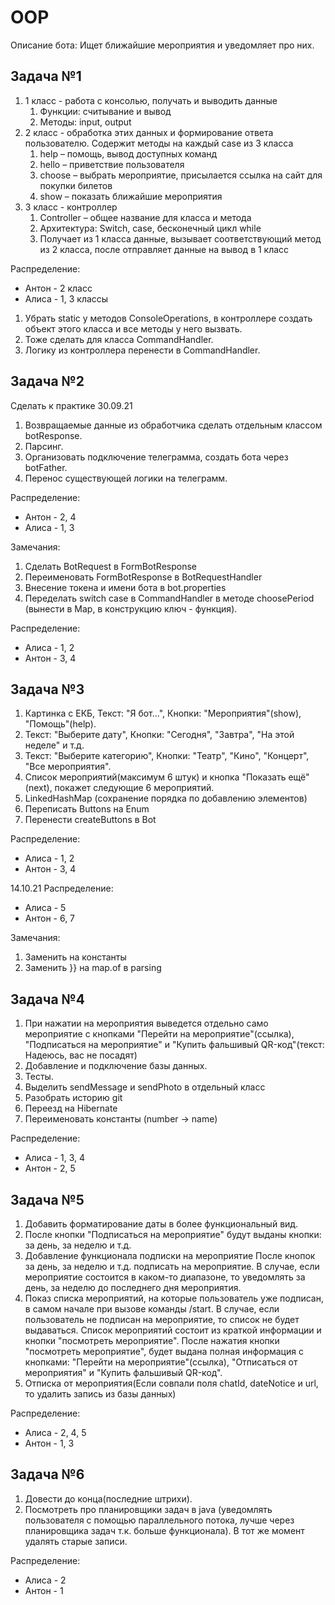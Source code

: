 # OOP
Описание бота: Ищет ближайшие мероприятия и уведомляет про них.

## Задача №1

1. 1 класс - работа с консолью, получать и выводить данные
    1. Функции: считывание и вывод 
    2. Методы: input, output
2. 2 класс - обработка этих данных и формирование ответа пользователю. Содержит методы на каждый case из 3 класса
    1. help – помощь, вывод доступных команд
    2. hello – приветствие пользователя
    3. choose – выбрать мероприятие, присылается ссылка на сайт для покупки билетов
    4. show – показать ближайшие мероприятия
3. 3 класс - контроллер
    1. Controller – общее название для класса и метода
    2. Архитектура: Switch, case, бесконечный цикл while
    3. Получает из 1 класса данные, вызывает соответствующий метод из 2 класса, после отправляет данные на вывод в 1 класс

Распределение:
- Антон - 2 класс
- Алиса - 1, 3 классы

1. Убрать static у методов ConsoleOperations, в контроллере создать объект этого класса и все методы у него вызвать.
2. Тоже сделать для класса CommandHandler.
3. Логику из контроллера перенести в CommandHandler.

## Задача №2
Сделать к практике 30.09.21

1. Возвращаемые данные из обработчика сделать отдельным классом botResponse.
2. Парсинг.
3. Организовать подключение телеграмма, создать бота через botFather.
4. Перенос существующей логики на телеграмм.

Распределение:
- Антон - 2, 4
- Алиса - 1, 3

Замечания:
1. Сделать BotRequest в FormBotResponse 
2. Переименовать FormBotResponse в BotRequestHandler
3. Внесение токена и имени бота в bot.properties
4. Переделать switch case в CommandHandler в методе choosePeriod (вынести в Map, в конструкцию ключ - функция).

Распределение:
- Алиса - 1, 2
- Антон - 3, 4

## Задача №3

1. Картинка с ЕКБ, Текст: "Я бот...", Кнопки: "Мероприятия"(show), "Помощь"(help).
2. Текст: "Выберите дату", Кнопки: "Сегодня", "Завтра", "На этой неделе" и т.д.
3. Текст: "Выберите категорию", Кнопки: "Театр", "Кино", "Концерт", "Все мероприятия".
4. Список мероприятий(максимум 6 штук) и кнопка "Показать ещё"(next), покажет
следующие 6 мероприятий.
5. LinkedHashMap (сохранение порядка по добавлению элементов)
6. Переписать Buttons на Enum
7. Перенести createButtons в Bot

Распределение:
- Алиса - 1, 2
- Антон - 3, 4

14.10.21
Распределение:
- Алиса - 5
- Антон - 6, 7

Замечания:
1. Заменить на константы
2. Заменить }} на map.of в parsing

## Задача №4

1. При нажатии на мероприятия выведется отдельно само мероприятие с кнопками
   "Перейти на мероприятие"(ссылка), "Подписаться на мероприятие" и
   "Купить фальшивый QR-код"(текст: Надеюсь, вас не посадят)
2. Добавление и подключение базы данных.
3. Тесты.
4. Выделить sendMessage и sendPhoto в отдельный класс
5. Разобрать историю git
6. Переезд на Hibernate
7. Переименовать константы (number -> name)

Распределение:
- Алиса - 1, 3, 4
- Антон - 2, 5

## Задача №5

1. Добавить форматирование даты в более функциональный вид.
2. После кнопки "Подписаться на мероприятие" будут выданы кнопки: за день, за неделю и т.д.
3. Добавление функционала подписки на мероприятие
   После кнопок за день, за неделю и т.д. подписать на мероприятие.
В случае, если мероприятие состоится в каком-то диапазоне, то уведомлять
   за день, за неделю до последнего дня мероприятия.
4. Показ списка мероприятий, на которые пользователь уже подписан, в самом начале
при вызове команды /start. В случае, если пользователь не подписан на мероприятие,
то список не будет выдаваться.
Список мероприятий состоит из краткой информации и кнопки "посмотреть мероприятие".
После нажатия кнопки "посмотреть мероприятие", будет выдана полная информация с кнопками:
"Перейти на мероприятие"(ссылка), "Отписаться от мероприятия" и "Купить фальшивый QR-код".
5. Отписка от мероприятия(Если совпали поля chatId, dateNotice и url, то удалить запись из базы данных)

Распределение:
- Алиса - 2, 4, 5
- Антон - 1, 3

## Задача №6

1. Довести до конца(последние штрихи).
2. Посмотреть про планировщики задач в java (уведомлять пользователя с помощью параллельного потока,
лучше через планировщика задач т.к. больше функционала). В тот же момент удалять старые записи.

Распределение:
- Алиса - 2
- Антон - 1